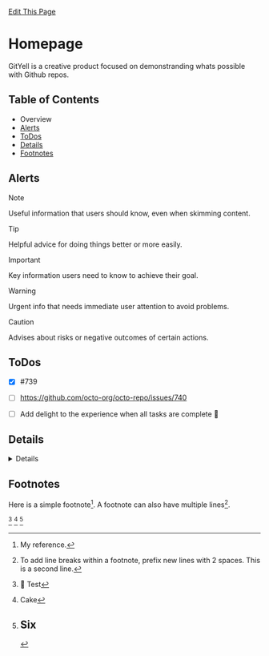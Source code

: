 [Edit This Page](https://github.com/karsonenns/GitYell/edit/main/README.md)

# Homepage
GitYell is a creative product focused on demonstranding whats possible with Github repos.


## Table of Contents
* Overview
* [Alerts](#alerts)
* [ToDos](#todos)
* [Details](#details)
* [Footnotes](#footnotes)

## Alerts
> [!NOTE]
> Useful information that users should know, even when skimming content.

> [!TIP]
> Helpful advice for doing things better or more easily.

> [!IMPORTANT]
> Key information users need to know to achieve their goal.

> [!WARNING]
> Urgent info that needs immediate user attention to avoid problems.

> [!CAUTION]
> Advises about risks or negative outcomes of certain actions.

## ToDos
- [x] #739
- [ ] https://github.com/octo-org/octo-repo/issues/740
- [ ] Add delight to the experience when all tasks are complete :tada:


## Details
<details><summary>Details</summary>
<p>Details Work!</p>
</details>


## Footnotes
Here is a simple footnote[^1].
A footnote can also have multiple lines[^2].
[^1]: My reference.
[^2]: To add line breaks within a footnote, prefix new lines with 2 spaces.
  This is a second line.

[^4] [^5] [^six] 
[^4]: 👋 Test
[^5]: Cake
[^six]: # Six 
